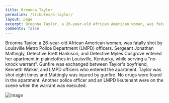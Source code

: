 ```yaml
---
title: Breonna Taylor
permalink: /tributes/b-taylor/
layout: page
excerpt: Breonna Taylor, a 26-year-old African American woman, was fatally shot by Louisville Metro Police Department (LMPD) officers...
comments: false
---
```


Breonna Taylor, a 26-year-old African American woman, was fatally shot by Louisville Metro Police Department (LMPD) officers. Sergeant Jonathan Mattingly, Detective Brett Hankison, and Detective Myles Cosgrove entered her apartment in plainclothes in Louisville, Kentucky, while serving a "no-knock warrant". Gunfire was exchanged between Taylor's boyfriend, Kenneth Walker, and LMPD officers who entered the apartment. Taylor was shot eight times and Mattingly was injured by gunfire. No drugs were found in the apartment. Another police officer and an LMPD lieutenant were on the scene when the warrant was executed.  
  
![image](https://static-eu-central-1.theguardiansofdemocracy.com/uploads/2020/05/breona-taylor.jpg)